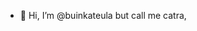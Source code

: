 - 👋 Hi, I’m @buinkateula but call me catra, 

<!---
buinkateula/buinkateula is a ✨ special ✨ repository because its `README.md` (this file) appears on your GitHub profile.
You can click the Preview link to take a look at your changes.
--->
